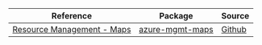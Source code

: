 | Reference | Package | Source |
|---|---|---|
|[Resource Management - Maps](mgmt-maps-readme.md)|[azure-mgmt-maps](https://pypi.org/project/azure-mgmt-maps)|[Github](https://github.com/Azure/azure-sdk-for-python)|
